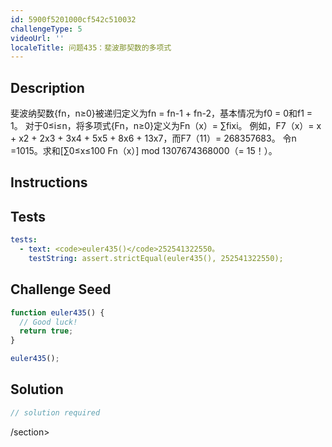 ```yaml
---
id: 5900f5201000cf542c510032
challengeType: 5
videoUrl: ''
localeTitle: 问题435：斐波那契数的多项式
---
```


## Description
<section id="description">
斐波纳契数{fn，n≥0}被递归定义为fn = fn-1 + fn-2，基本情况为f0 = 0和f1 = 1。
对于0≤i≤n，将多项式{Fn，n≥0}定义为Fn（x）= ∑fixi。
例如，F7（x）= x + x2 + 2x3 + 3x4 + 5x5 + 8x6 + 13x7，而F7（11）= 268357683。
令n =1015。求和[∑0≤x≤100 Fn（x）] mod 1307674368000（= 15！）。
</section>

## Instructions
<section id="instructions">
</section>

## Tests
<section id='tests'>

```yml
tests:
  - text: <code>euler435()</code>252541322550。
    testString: assert.strictEqual(euler435(), 252541322550);

```

</section>

## Challenge Seed
<section id='challengeSeed'>

<div id='js-seed'>

```js
function euler435() {
  // Good luck!
  return true;
}

euler435();

```

</div>



</section>

## Solution
<section id='solution'>

```js
// solution required
```

/section>

